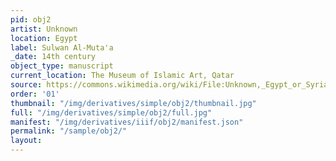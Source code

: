```yaml
---
pid: obj2
artist: Unknown
location: Egypt
label: Sulwan Al-Muta'a
_date: 14th century
object_type: manuscript
current_location: The Museum of Islamic Art, Qatar
source: https://commons.wikimedia.org/wiki/File:Unknown,_Egypt_or_Syria,_14th_Century_-_Sulwan_Al-Muta%27a_-_Google_Art_Project.jpg
order: '01'
thumbnail: "/img/derivatives/simple/obj2/thumbnail.jpg"
full: "/img/derivatives/simple/obj2/full.jpg"
manifest: "/img/derivatives/iiif/obj2/manifest.json"
permalink: "/sample/obj2/"
layout:
---
```

